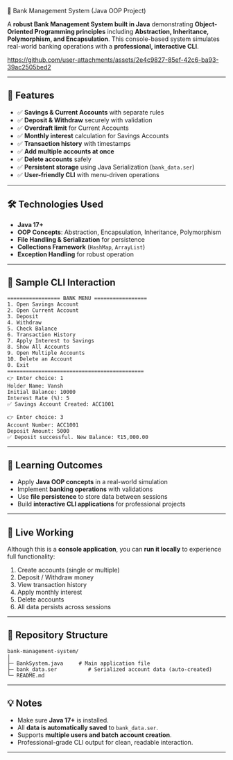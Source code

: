  🏦  Bank Management System (Java OOP Project)

A **robust Bank Management System built in Java** demonstrating **Object-Oriented Programming principles** including **Abstraction, Inheritance, Polymorphism, and Encapsulation**. This console-based system simulates real-world banking operations with a **professional, interactive CLI**.


https://github.com/user-attachments/assets/2e4c9827-85ef-42c6-ba93-39ac2505bed2


---

## 🚀 Features

- ✅ **Savings & Current Accounts** with separate rules  
- ✅ **Deposit & Withdraw** securely with validation  
- ✅ **Overdraft limit** for Current Accounts  
- ✅ **Monthly interest** calculation for Savings Accounts  
- ✅ **Transaction history** with timestamps  
- ✅ **Add multiple accounts at once**  
- ✅ **Delete accounts** safely  
- ✅ **Persistent storage** using Java Serialization (`bank_data.ser`)  
- ✅ **User-friendly CLI** with menu-driven operations  

---

## 🛠 Technologies Used

- **Java 17+**  
- **OOP Concepts**: Abstraction, Encapsulation, Inheritance, Polymorphism  
- **File Handling & Serialization** for persistence  
- **Collections Framework** (`HashMap`, `ArrayList`)  
- **Exception Handling** for robust operation  

---

## 📸 Sample CLI Interaction

```
================= BANK MENU =================
1. Open Savings Account
2. Open Current Account
3. Deposit
4. Withdraw
5. Check Balance
6. Transaction History
7. Apply Interest to Savings
8. Show All Accounts
9. Open Multiple Accounts
10. Delete an Account
0. Exit
============================================
👉 Enter choice: 1
Holder Name: Vansh
Initial Balance: 10000
Interest Rate (%): 5
✅ Savings Account Created: ACC1001

👉 Enter choice: 3
Account Number: ACC1001
Deposit Amount: 5000
✅ Deposit successful. New Balance: ₹15,000.00
```

---

## 🎯 Learning Outcomes

* Apply **Java OOP concepts** in a real-world simulation
* Implement **banking operations** with validations
* Use **file persistence** to store data between sessions
* Build **interactive CLI applications** for professional projects

---

## 🔗 Live Working

Although this is a **console application**, you can **run it locally** to experience full functionality:

1. Create accounts (single or multiple)
2. Deposit / Withdraw money
3. View transaction history
4. Apply monthly interest
5. Delete accounts
6. All data persists across sessions

---

## 📂 Repository Structure

```
bank-management-system/
│
├─ BankSystem.java     # Main application file
├─ bank_data.ser          # Serialized account data (auto-created)
└─ README.md
```

---

## 💡 Notes

* Make sure **Java 17+** is installed.
* All **data is automatically saved** to `bank_data.ser`.
* Supports **multiple users and batch account creation**.
* Professional-grade CLI output for clean, readable interaction.

---
